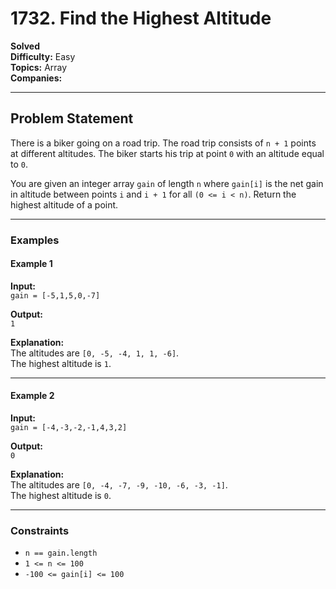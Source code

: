 # 1732. Find the Highest Altitude

**Solved**  
**Difficulty:** Easy  
**Topics:** Array  
**Companies:**  

---

## Problem Statement

There is a biker going on a road trip. The road trip consists of `n + 1` points at different altitudes. The biker starts his trip at point `0` with an altitude equal to `0`.

You are given an integer array `gain` of length `n` where `gain[i]` is the net gain in altitude between points `i` and `i + 1` for all `(0 <= i < n)`. Return the highest altitude of a point.

---

### Examples

#### Example 1
**Input:**  
`gain = [-5,1,5,0,-7]`  

**Output:**  
`1`  

**Explanation:**  
The altitudes are `[0, -5, -4, 1, 1, -6]`.  
The highest altitude is `1`.

---

#### Example 2
**Input:**  
`gain = [-4,-3,-2,-1,4,3,2]`  

**Output:**  
`0`  

**Explanation:**  
The altitudes are `[0, -4, -7, -9, -10, -6, -3, -1]`.  
The highest altitude is `0`.

---


### Constraints
- `n == gain.length`  
- `1 <= n <= 100`  
- `-100 <= gain[i] <= 100`  
